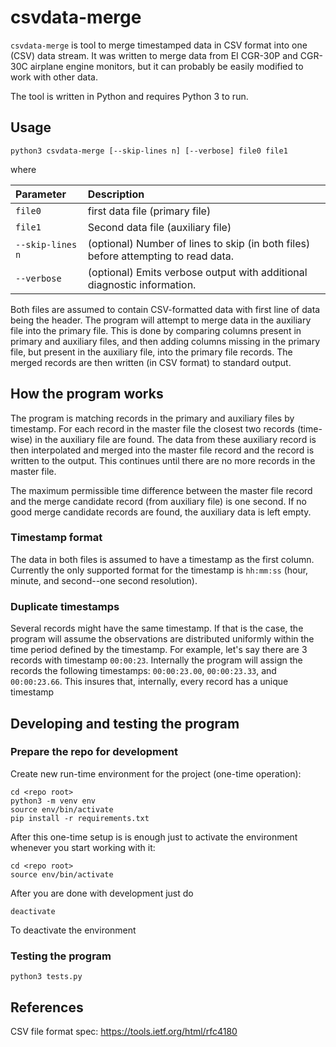 # csvdata-merge
`csvdata-merge` is tool to merge timestamped data in CSV format into one (CSV) data stream. It was written to merge data from EI CGR-30P and CGR-30C airplane engine monitors, but it can probably be easily modified to work with other data.

The tool is written in Python and requires Python 3 to run.

## Usage
    python3 csvdata-merge [--skip-lines n] [--verbose] file0 file1

where

| Parameter | Description |
| :--- | :--------- |
| `file0` | first data file (primary file) |
| `file1` | Second data file (auxiliary file) |
| `--skip-lines n` | (optional) Number of lines to skip (in both files) before attempting to read data. |
| `--verbose` | (optional) Emits verbose output with additional diagnostic information. |

Both files are assumed to contain CSV-formatted data with first line of data being the header. The program will attempt to merge data in the auxiliary file into the primary file. This is done by comparing columns present in primary and auxiliary files, and then adding columns missing in the primary file, but present in the auxiliary file, into the primary file records. The merged records are then written (in CSV format) to standard output.

## How the program works
The program is matching records in the primary and auxiliary files by timestamp. For each record in the master file the closest two records (time-wise) in the auxiliary file are found. The data from these auxiliary record is then interpolated and merged into the master file record and the record is written to the output. This continues until there are no more records in the master file.

The maximum permissible time difference between the master file record and the merge candidate record (from auxiliary file) is one second. If no good merge candidate records are found, the auxiliary data is left empty.

### Timestamp format
The data in both files is assumed to have a timestamp as the first column. Currently the only supported format for the timestamp is `hh:mm:ss` (hour, minute, and second--one second resolution).

### Duplicate timestamps
Several records might have the same timestamp. If that is the case, the program will assume the observations are distributed uniformly within the time period defined by the timestamp. For example, let's say there are 3 records with timestamp `00:00:23`. Internally the program will assign the records the following timestamps: `00:00:23.00`, `00:00:23.33`, and `00:00:23.66`. This insures that, internally, every record has a unique timestamp 

## Developing and testing the program
### Prepare the repo for development
Create new run-time environment for the project (one-time operation):

    cd <repo root>
    python3 -m venv env
    source env/bin/activate
    pip install -r requirements.txt

After this one-time setup is is enough just to activate the environment whenever you start working with it:

    cd <repo root>
    source env/bin/activate

After you are done with development just do

    deactivate

To deactivate the environment

### Testing the program

    python3 tests.py

## References
CSV file format spec: https://tools.ietf.org/html/rfc4180